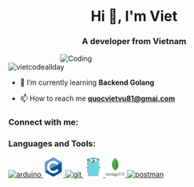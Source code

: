 <h1 align="center">Hi 👋, I'm Viet</h1>
<h3 align="center">A developer from Vietnam</h3>
<img align="right" alt="Coding" width="400" src="https://cdn.dribbble.com/users/839025/screenshots/3392489/media/363663da2b8fc66bf677739518bcc2e6.gif">
<p align="left"> <img src="https://komarev.com/ghpvc/?username=vietcodeallday&label=Profile%20views&color=0e75b6&style=flat" alt="vietcodeallday" /> </p>

- 🌱 I’m currently learning **Backend Golang**

- 📫 How to reach me **quocvietvu81@gmai.com**

<h3 align="left">Connect with me:</h3>
<p align="left">
</p>

<h3 align="left">Languages and Tools:</h3>
<p align="left"> <a href="https://www.arduino.cc/" target="_blank" rel="noreferrer"> <img src="https://cdn.worldvectorlogo.com/logos/arduino-1.svg" alt="arduino" width="40" height="40"/> </a> <a href="https://www.cprogramming.com/" target="_blank" rel="noreferrer"> <img src="https://raw.githubusercontent.com/devicons/devicon/master/icons/c/c-original.svg" alt="c" width="40" height="40"/> </a> <a href="https://git-scm.com/" target="_blank" rel="noreferrer"> <img src="https://www.vectorlogo.zone/logos/git-scm/git-scm-icon.svg" alt="git" width="40" height="40"/> </a> <a href="https://golang.org" target="_blank" rel="noreferrer"> <img src="https://raw.githubusercontent.com/devicons/devicon/master/icons/go/go-original.svg" alt="go" width="40" height="40"/> </a> <a href="https://www.mongodb.com/" target="_blank" rel="noreferrer"> <img src="https://raw.githubusercontent.com/devicons/devicon/master/icons/mongodb/mongodb-original-wordmark.svg" alt="mongodb" width="40" height="40"/> </a> <a href="https://postman.com" target="_blank" rel="noreferrer"> <img src="https://www.vectorlogo.zone/logos/getpostman/getpostman-icon.svg" alt="postman" width="40" height="40"/> </a> </p>

